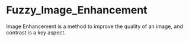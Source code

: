 # Fuzzy_Image_Enhancement
Image Enhancement is a method to improve the quality of an image, and contrast is a key aspect.
